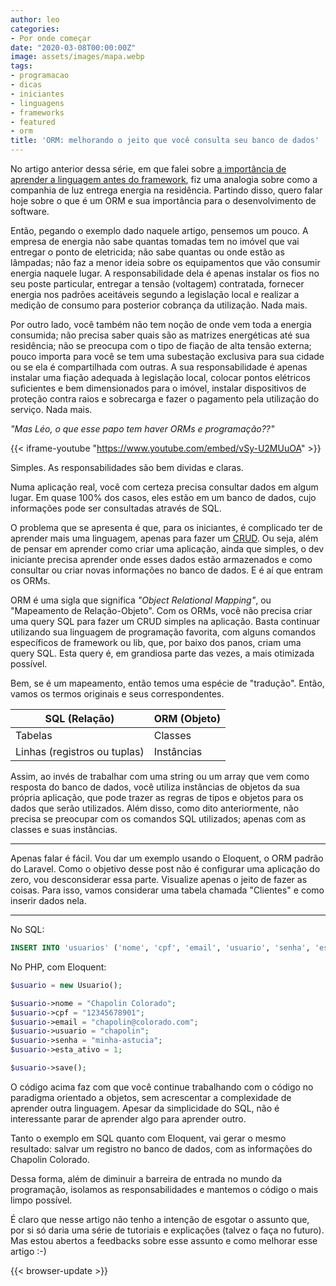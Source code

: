 ```yaml
---
author: leo
categories:
- Por onde começar
date: "2020-03-08T00:00:00Z"
image: assets/images/mapa.webp
tags:
- programacao
- dicas
- iniciantes
- linguagens
- frameworks
- featured
- orm
title: 'ORM: melhorando o jeito que você consulta seu banco de dados'
---
```

No artigo anterior dessa série, em que falei sobre [a importância de aprender a linguagem antes do framework][framework], fiz uma analogia sobre como a companhia de luz entrega energia na residência. Partindo disso, quero falar hoje sobre o que é um ORM e sua importância para o desenvolvimento de software.

Então, pegando o exemplo dado naquele artigo, pensemos um pouco. A empresa de energia não sabe quantas tomadas tem no imóvel que vai entregar o ponto de eletricida; não sabe quantas ou onde estão as lâmpadas; não faz a menor ideia sobre os equipamentos que vão consumir energia naquele lugar. A responsabilidade dela é apenas instalar os fios no seu poste particular, entregar a tensão (voltagem) contratada, fornecer energia nos padrões aceitáveis segundo a legislação local e realizar a medição de consumo para posterior cobrança da utilização. Nada mais.

Por outro lado, você também não tem noção de onde vem toda a energia consumida; não precisa saber quais são as matrizes energéticas até sua residência; não se preocupa com o tipo de fiação de alta tensão externa; pouco importa para você se tem uma subestação exclusiva para sua cidade ou se ela é compartilhada com outras. A sua responsabilidade é apenas instalar uma fiação adequada à legislação local, colocar pontos elétricos suficientes e bem dimensionados para o imóvel, instalar dispositivos de proteção contra raios e sobrecarga e fazer o pagamento pela utilização do serviço. Nada mais.

*"Mas Léo, o que esse papo tem haver ORMs e programação??"*

{{< iframe-youtube "https://www.youtube.com/embed/vSy-U2MUuOA" >}}

Simples. As responsabilidades são bem dividas e claras.

Numa aplicação real, você com certeza precisa consultar dados em algum lugar. Em quase 100% dos casos, eles estão em um banco de dados, cujo informações pode ser consultadas através de SQL.

O problema que se apresenta é que, para os iniciantes, é complicado ter de aprender mais uma linguagem, apenas para fazer um [CRUD][crud]. Ou seja, além de pensar em aprender como criar uma aplicação, ainda que simples, o dev iniciante precisa aprender onde esses dados estão armazenados e como consultar ou criar novas informações no banco de dados. E é aí que entram os ORMs.

ORM é uma sigla que significa *"Object Relational Mapping"*, ou "Mapeamento de Relação-Objeto". Com os ORMs, você não precisa criar uma query SQL para fazer um CRUD simples na aplicação. Basta continuar utilizando sua linguagem de programação favorita, com alguns comandos específicos de framework ou lib, que, por baixo dos panos, criam uma query SQL. Esta query é, em grandiosa parte das vezes, a mais otimizada possível.

Bem, se é um mapeamento, então temos uma espécie de "tradução". Então, vamos os termos originais e seus correspondentes.

| SQL (Relação)                | ORM (Objeto) |
|------------------------------|--------------|
| Tabelas                      | Classes      |
| Linhas (registros ou tuplas) | Instâncias   |

Assim, ao invés de trabalhar com uma string ou um array que vem como resposta do banco de dados, você utiliza instâncias de objetos da sua própria aplicação, que pode trazer as regras de tipos e objetos para os dados que serão utilizados. Além disso, como dito anteriormente, não precisa se preocupar com os comandos SQL utilizados; apenas com as classes e suas instâncias.

-----
Apenas falar é fácil. Vou dar um exemplo usando o Eloquent, o ORM padrão do Laravel. Como o objetivo desse post não é configurar uma aplicação do zero, vou desconsiderar essa parte. Visualize apenas o jeito de fazer as coisas. Para isso, vamos considerar uma tabela chamada "Clientes" e como inserir dados nela.

-----

No SQL:
```sql
INSERT INTO 'usuarios' ('nome', 'cpf', 'email', 'usuario', 'senha', 'esta_ativo') VALUES ('Chapolin Colorado', '12345678901', 'chapolin@colorado.com', 'chapolin', 'minha-astucia', 1);
```

No PHP, com Eloquent:

```php
$usuario = new Usuario();

$usuario->nome = "Chapolin Colorado";
$usuario->cpf = "12345678901";
$usuario->email = "chapolin@colorado.com";
$usuario->usuario = "chapolin";
$usuario->senha = "minha-astucia";
$usuario->esta_ativo = 1;

$usuario->save();
```

O código acima faz com que você continue trabalhando com o código no paradigma orientado a objetos, sem acrescentar a complexidade de aprender outra linguagem. Apesar da simplicidade do SQL, não é interessante parar de aprender algo para aprender outro.

Tanto o exemplo em SQL quanto com Eloquent, vai gerar o mesmo resultado: salvar um registro no banco de dados, com as informações do Chapolin Colorado.

Dessa forma, além de diminuir a barreira de entrada no mundo da programação, isolamos as responsabilidades e mantemos o código o mais limpo possível.

É claro que nesse artigo não tenho a intenção de esgotar o assunto que, por si só daria uma série de tutoriais e explicações (talvez o faça no futuro). Mas estou abertos a feedbacks sobre esse assunto e como melhorar esse artigo :-)


[framework]: /posts/preciso-realmente-aprender-linguagem-antes-framework/
[crud]: http://devfuria.com.br/sql/mysql-crud/

{{< browser-update >}}